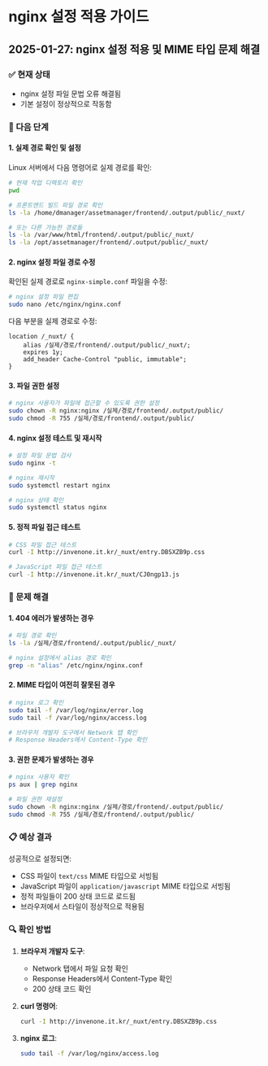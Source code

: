 # nginx 설정 적용 가이드

## 2025-01-27: nginx 설정 적용 및 MIME 타입 문제 해결

### ✅ 현재 상태
- nginx 설정 파일 문법 오류 해결됨
- 기본 설정이 정상적으로 작동함

### 🔧 다음 단계

#### 1. 실제 경로 확인 및 설정

Linux 서버에서 다음 명령어로 실제 경로를 확인:

```bash
# 현재 작업 디렉토리 확인
pwd

# 프론트엔드 빌드 파일 경로 확인
ls -la /home/dmanager/assetmanager/frontend/.output/public/_nuxt/

# 또는 다른 가능한 경로들
ls -la /var/www/html/frontend/.output/public/_nuxt/
ls -la /opt/assetmanager/frontend/.output/public/_nuxt/
```

#### 2. nginx 설정 파일 경로 수정

확인된 실제 경로로 `nginx-simple.conf` 파일을 수정:

```bash
# nginx 설정 파일 편집
sudo nano /etc/nginx/nginx.conf
```

다음 부분을 실제 경로로 수정:
```nginx
location /_nuxt/ {
    alias /실제/경로/frontend/.output/public/_nuxt/;
    expires 1y;
    add_header Cache-Control "public, immutable";
}
```

#### 3. 파일 권한 설정

```bash
# nginx 사용자가 파일에 접근할 수 있도록 권한 설정
sudo chown -R nginx:nginx /실제/경로/frontend/.output/public/
sudo chmod -R 755 /실제/경로/frontend/.output/public/
```

#### 4. nginx 설정 테스트 및 재시작

```bash
# 설정 파일 문법 검사
sudo nginx -t

# nginx 재시작
sudo systemctl restart nginx

# nginx 상태 확인
sudo systemctl status nginx
```

#### 5. 정적 파일 접근 테스트

```bash
# CSS 파일 접근 테스트
curl -I http://invenone.it.kr/_nuxt/entry.DBSXZB9p.css

# JavaScript 파일 접근 테스트
curl -I http://invenone.it.kr/_nuxt/CJ0ngp13.js
```

### 🚨 문제 해결

#### 1. 404 에러가 발생하는 경우
```bash
# 파일 경로 확인
ls -la /실제/경로/frontend/.output/public/_nuxt/

# nginx 설정에서 alias 경로 확인
grep -n "alias" /etc/nginx/nginx.conf
```

#### 2. MIME 타입이 여전히 잘못된 경우
```bash
# nginx 로그 확인
sudo tail -f /var/log/nginx/error.log
sudo tail -f /var/log/nginx/access.log

# 브라우저 개발자 도구에서 Network 탭 확인
# Response Headers에서 Content-Type 확인
```

#### 3. 권한 문제가 발생하는 경우
```bash
# nginx 사용자 확인
ps aux | grep nginx

# 파일 권한 재설정
sudo chown -R nginx:nginx /실제/경로/frontend/.output/public/
sudo chmod -R 755 /실제/경로/frontend/.output/public/
```

### 📋 예상 결과

성공적으로 설정되면:
- CSS 파일이 `text/css` MIME 타입으로 서빙됨
- JavaScript 파일이 `application/javascript` MIME 타입으로 서빙됨
- 정적 파일들이 200 상태 코드로 로드됨
- 브라우저에서 스타일이 정상적으로 적용됨

### 🔍 확인 방법

1. **브라우저 개발자 도구**:
   - Network 탭에서 파일 요청 확인
   - Response Headers에서 Content-Type 확인
   - 200 상태 코드 확인

2. **curl 명령어**:
   ```bash
   curl -I http://invenone.it.kr/_nuxt/entry.DBSXZB9p.css
   ```

3. **nginx 로그**:
   ```bash
   sudo tail -f /var/log/nginx/access.log
   ``` 